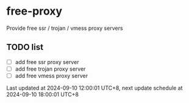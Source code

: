 
# free-proxy
Provide free ssr / trojan / vmess proxy servers


## TODO list
- [ ] add free ssr proxy server
- [ ] add free trojan proxy server
- [ ] add free vmess proxy server

Last updated at 2024-09-10 12:00:01 UTC+8, next update schedule at 2024-09-10 18:00:01 UTC+8

